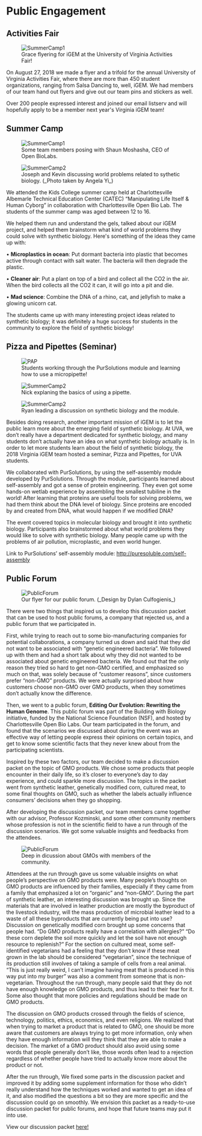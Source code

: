 # Public Engagement

## Activities Fair  

<figure>
	<img src="/images/HumanPractices/ActivitiesFair.png" alt="SummerCamp1">
	<figcaption>Grace flyering for iGEM at the University of Virginia Activities Fair!  </figcaption>
</figure>


On August 27, 2018 we made a flyer and a trifold for the annual University of Virginia Activities Fair, where there are more than 450 student organizations, ranging from Salsa Dancing to, well, iGEM. We had members of our team hand out flyers and give out our team pins and stickers as well.

Over 200 people expressed interest and joined our email listserv and will hopefully apply to be a member next year's Virginia iGEM team!

## Summer Camp

<figure>
	<img src="/images/HumanPractices/UVA2018_Outreach.jpg" alt="SummerCamp1">
	<figcaption> Some team members posing with Shaun Moshasha, CEO of Open BioLabs.  </figcaption>
</figure>

<figure>
	<img src="/images/HumanPractices/UVA2018_Outreach1.jpg" alt=SummerCamp2>
	<figcaption> Joseph and Kevin discussing world problems related to sythetic biology. (_Photo taken by Angela Yi_) </figcaption>
</figure>

We attended the Kids College summer camp held at Charlottesville Albemarle Technical Education Center (CATEC) “Manipulating Life Itself & Human Cyborg” in collaboration with Charlottesville Open Bio Lab. The students of the summer camp was aged between 12 to 16.

We helped them run and understand the gels, talked about our iGEM project, and helped them brainstorm what kind of world problems they could solve with synthetic biology. Here's something of the ideas they came up with:

•  **Microplastics in ocean**: Put dormant bacteria into plastic that becomes active through contact with salt water. The bacteria will then degrade the plastic.   

•  **Cleaner air**: Put a plant on top of a bird and collect all the CO2 in the air. When the bird collects all the CO2 it can, it will go into a pit and die. 

•  **Mad science**: Combine the DNA of a rhino, cat, and jellyfish to make a glowing unicorn cat. 

The students came up with many interesting project ideas related to synthetic biology; it was definitely a huge success for students in the community to explore the field of synthetic biology!

## Pizza and Pipettes (Seminar)   

<figure>
	<img src="/images/HumanPractices/PAP1.jpg" alt=PAP>
	<figcaption> Students working through the PurSolutions module and learning how to use a micropipette! </figcaption>
</figure>

<figure>
	<img src="/images/HumanPractices/PAP2.jpg" alt=SummerCamp2>
	<figcaption> Nick explaning the basics of using a pipette. </figcaption>
</figure>

<figure>
	<img src="/images/HumanPractices/PAP3.jpg" alt=SummerCamp2>
	<figcaption> Ryan leading a discussion on synthetic biology and the module.</figcaption>
</figure>

Besides doing research, another important mission of iGEM is to let the public learn more about the emerging field of synthetic biology. At UVA, we don’t really have a department dedicated for synthetic biology, and many students don’t actually have an idea on what synthetic biology actually is. In order to let more students learn about the field of synthetic biology, the 2018 Virginia iGEM team hosted a seminar, Pizza and Pipettes, for UVA students. 

We collaborated with PurSolutions, by using the self-assembly module developed by PurSolutions. Through the module, participants learned about self-assembly and got a sense of protein engineering. They even got some hands-on wetlab experience by assembling the smallest tubiline in the world! After learning that proteins are useful tools for solving problems, we had them think about the DNA level of biology. Since proteins are encoded by and created from DNA, what would happen if we modified DNA? 

The event covered topics in molecular biology and brought it into synthetic biology. Participants also brainstormed about what world problems they would like to solve with synthetic biology. Many people came up with the problems of air pollution, microplastic, and even world hunger. 


Link to PurSolutions’ self-assembly module: <a href="http://puresoluble.com/self-assembly" target="_blank">http://puresoluble.com/self-assembly</a>

## Public Forum

<figure>
	<img src="/images/HumanPractices/Forum.png" alt=PublicForum>
	<figcaption> Our flyer for our public forum. (_Design by Dylan Culfogienis_) </figcaption>
</figure>


There were two things that inspired us to develop this discussion packet that can be used to host public forums, a company that rejected us, and a public forum that we participated in.

First, while trying to reach out to some bio-manufacturing companies for potential collaborations, a company turned us down and said that they did not want to be associated with “genetic engineered bacteria”. We followed up with them and had a short talk about why they did not wanted to be associated about genetic engineered bacteria. We found out that the only reason they tried so hard to get non-GMO certified, and emphasized so much on that, was solely because of “customer reasons”, since customers prefer “non-GMO” products. We were actually surprised about how customers choose non-GMO over GMO products, when they sometimes don’t actually know the difference. 

Then, we went to a public forum, <b>Editing Our Evolution: Rewriting the Human Genome</b>. This public forum was part of the Building with Biology initiative, funded by the National Science Foundation (NSF), and hosted by Charlottesville Open Bio Labs. Our team participated in the forum, and found that the scenarios we discussed about during the event was an effective way of letting people express their opinions on certain topics, and get to know some scientific facts that they never knew about from the participating scientists. 

Inspired by these two factors, our team decided to make a discussion packet on the topic of GMO products. We chose some products that people encounter in their daily life, so it’s closer to everyone’s day to day experience, and could sparkle more discussion. The topics in the packet went from synthetic leather, genetically modified corn, cultured meat, to some final thoughts on GMO, such as whether the labels actually influence consumers’ decisions when they go shopping. 

After developing the discussion packet, our team members came together with our advisor, Professor Kozminski, and some other community members whose profession is not in the scientific field to have a run through of the discussion scenarios. We got some valuable insights and feedbacks from the attendees. 


<figure>
	<img src="/images/HumanPractices/forum1.jpg" alt=PublicForum>
	<figcaption> Deep in dicussion about GMOs with members of the community. </figcaption>
</figure>


Attendees at the run through gave us some valuable insights on what people’s perspective on GMO products were. Many people’s thoughts on GMO products are influenced by their families, especially if they came from a family that emphasized a lot on “organic” and “non-GMO”. During the part of synthetic leather, an interesting discussion was brought up. Since the materials that are involved in leather production are mostly the byproduct of the livestock industry, will the mass production of microbial leather lead to a waste of all these byproducts that are currently being put into use? Discussion on genetically modified corn brought up some concerns that people had. “Do GMO products really have a correlation with allergies?” “Do these corn deplete the soil more quickly and let the soil have not enough resource to replenish?” For the section on cultured meat, some self-identified vegetarians had a feeling that they don’t know if these meat grown in the lab should be considered “vegetarian”, since the technique of its production still involves of taking a sample of cells from a real animal. “This is just really weird, I can’t imagine having meat that is produced in this way put into my burger” was also a comment from someone that is non-vegetarian. Throughout the run through, many people said that they do not have enough knowledge on GMO products, and thus lead to their fear for it. Some also thought that more policies and regulations should be made on GMO products. 

The discussion on GMO products crossed through the fields of science, technology, politics, ethics, economics, and even religions. We realized that when trying to market a product that is related to GMO, one should be more aware that customers are always trying to get more information, only when they have enough information will they think that they are able to make a decision. The market of a GMO product should also avoid using some words that people generally don’t like, those words often lead to a rejection regardless of whether people have tried to actually know more about the product or not. 

After the run through, We fixed some parts in the discussion packet and improved it by adding some supplement information for those who didn’t really understand how the techniques worked and wanted to get an idea of it, and also modified the questions a bit so they are more specific and the discussion could go on smoothly. We envision this packet as a ready-to-use discussion packet for public forums, and hope that future teams may put it into use.


View our discussion packet <a href="http://2018.igem.org/wiki/images/5/5d/T--Virginia--2018_Discussion_Packet.pdf" target="_blank">here!</a>   
